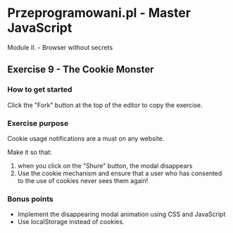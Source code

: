# Przeprogramowani.pl - Master JavaScript

Module II. - Browser without secrets

## Exercise 9 - The Cookie Monster

### How to get started

Click the "Fork" button at the top of the editor to copy the exercise.

### Exercise purpose

Cookie usage notifications are a must on any website.

Make it so that:
1. when you click on the "Shure" button, the modal disappears
2. Use the cookie mechanism and ensure that a user who has consented to the use of cookies never sees them again! 

### Bonus points

- Implement the disappearing modal animation using CSS and JavaScript
- Use localStorage instead of cookies.
